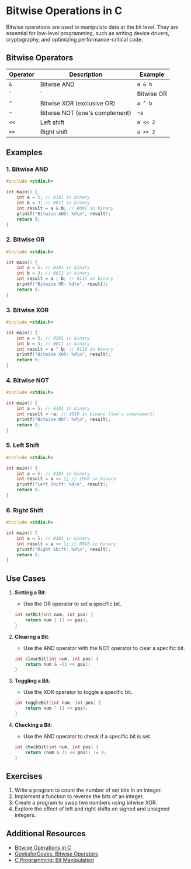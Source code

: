 # Bitwise Operations in C

Bitwise operations are used to manipulate data at the bit level. They are essential for low-level programming, such as writing device drivers, cryptography, and optimizing performance-critical code.

## Bitwise Operators

| Operator | Description                          | Example       |
|----------|--------------------------------------|---------------|
| `&`      | Bitwise AND                          | `a & b`       |
| `|`      | Bitwise OR                           | `a | b`       |
| `^`      | Bitwise XOR (exclusive OR)           | `a ^ b`       |
| `~`      | Bitwise NOT (one's complement)       | `~a`          |
| `<<`     | Left shift                           | `a << 2`      |
| `>>`     | Right shift                          | `a >> 2`      |

## Examples

### 1. Bitwise AND
```c
#include <stdio.h>

int main() {
    int a = 5; // 0101 in binary
    int b = 3; // 0011 in binary
    int result = a & b; // 0001 in binary
    printf("Bitwise AND: %d\n", result);
    return 0;
}
```

### 2. Bitwise OR
```c
#include <stdio.h>

int main() {
    int a = 5; // 0101 in binary
    int b = 3; // 0011 in binary
    int result = a | b; // 0111 in binary
    printf("Bitwise OR: %d\n", result);
    return 0;
}
```

### 3. Bitwise XOR
```c
#include <stdio.h>

int main() {
    int a = 5; // 0101 in binary
    int b = 3; // 0011 in binary
    int result = a ^ b; // 0110 in binary
    printf("Bitwise XOR: %d\n", result);
    return 0;
}
```

### 4. Bitwise NOT
```c
#include <stdio.h>

int main() {
    int a = 5; // 0101 in binary
    int result = ~a; // 1010 in binary (two's complement)
    printf("Bitwise NOT: %d\n", result);
    return 0;
}
```

### 5. Left Shift
```c
#include <stdio.h>

int main() {
    int a = 5; // 0101 in binary
    int result = a << 1; // 1010 in binary
    printf("Left Shift: %d\n", result);
    return 0;
}
```

### 6. Right Shift
```c
#include <stdio.h>

int main() {
    int a = 5; // 0101 in binary
    int result = a >> 1; // 0010 in binary
    printf("Right Shift: %d\n", result);
    return 0;
}
```

## Use Cases

1. **Setting a Bit**:
   - Use the OR operator to set a specific bit.
   ```c
   int setBit(int num, int pos) {
       return num | (1 << pos);
   }
   ```

2. **Clearing a Bit**:
   - Use the AND operator with the NOT operator to clear a specific bit.
   ```c
   int clearBit(int num, int pos) {
       return num & ~(1 << pos);
   }
   ```

3. **Toggling a Bit**:
   - Use the XOR operator to toggle a specific bit.
   ```c
   int toggleBit(int num, int pos) {
       return num ^ (1 << pos);
   }
   ```

4. **Checking a Bit**:
   - Use the AND operator to check if a specific bit is set.
   ```c
   int checkBit(int num, int pos) {
       return (num & (1 << pos)) != 0;
   }
   ```

## Exercises

1. Write a program to count the number of set bits in an integer.
2. Implement a function to reverse the bits of an integer.
3. Create a program to swap two numbers using bitwise XOR.
4. Explore the effect of left and right shifts on signed and unsigned integers.

## Additional Resources

- [Bitwise Operations in C](https://en.wikipedia.org/wiki/Bitwise_operation)
- [GeeksforGeeks: Bitwise Operators](https://www.geeksforgeeks.org/bitwise-operators-in-c-cpp/)
- [C Programming: Bit Manipulation](https://www.tutorialspoint.com/cprogramming/c_bitwise_operators.htm)